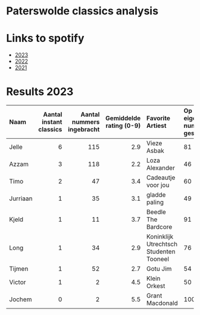 # Paterswolde classics analysis

# Links to spotify

- [2023](https://open.spotify.com/playlist/6nE2OFyRuNtSfcsDn0PfKD?si=b5864ed6ca994f22)
- [2022](https://open.spotify.com/playlist/4wsi9qrgUmt1btzjj8li1D?si=e9aedf49baba4198)
- [2021](https://open.spotify.com/playlist/55JWbZ3AVJdpKdVOm3GK0k?si=922860d8c2ae4894)

# Results 2023

| Naam     |   Aantal instant classics |   Aantal nummers ingebracht |   Gemiddelde rating (0-9) | Favorite Artiest                        | Op eigen nummer gestemt |
|:---------|--------------------------:|----------------------------:|--------------------------:|:----------------------------------------|:------------------------|
| Jelle    |                         6 |                         115 |                       2.9 | Vieze Asbak                             | 81 %                    |
| Azzam    |                         3 |                         118 |                       2.2 | Loza Alexander                          | 46 %                    |
| Timo     |                         2 |                          47 |                       3.4 | Cadeautje voor jou                      | 60 %                    |
| Jurriaan |                         1 |                          35 |                       3.1 | gladde paling                           | 49 %                    |
| Kjeld    |                         1 |                          11 |                       3.7 | Beedle The Bardcore                     | 91 %                    |
| Long     |                         1 |                          34 |                       2.9 | Koninklijk Utrechtsch Studenten Tooneel | 76 %                    |
| Tijmen   |                         1 |                          52 |                       2.7 | Gotu Jim                                | 54 %                    |
| Victor   |                         1 |                           2 |                       4.5 | Klein Orkest                            | 50 %                    |
| Jochem   |                         0 |                           2 |                       5.5 | Grant Macdonald                         | 100 %                   |


